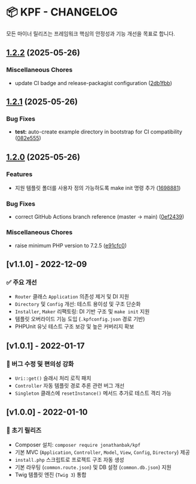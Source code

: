 # 📦 KPF - CHANGELOG

모든 마이너 릴리즈는 프레임워크 핵심의 안정성과 기능 개선을 목표로 합니다.

## [1.2.2](https://github.com/jonathanbak/kpf/compare/v1.2.1...v1.2.2) (2025-05-26)


### Miscellaneous Chores

* update CI badge and release-packagist configuration ([2db1fbb](https://github.com/jonathanbak/kpf/commit/2db1fbb81f1c4c651c21b8a6154b8670f0eca3e7))

## [1.2.1](https://github.com/jonathanbak/kpf/compare/v1.2.0...v1.2.1) (2025-05-26)


### Bug Fixes

* **test:** auto-create example directory in bootstrap for CI compatibility ([082e555](https://github.com/jonathanbak/kpf/commit/082e55588c16afcaeb991319fbfc030091473ac8))

## [1.2.0](https://github.com/jonathanbak/kpf/compare/v1.1.0...v1.2.0) (2025-05-26)


### Features

* 지원 템플릿 폴더를 사용자 정의 가능하도록 make init 명령 추가 ([1698881](https://github.com/jonathanbak/kpf/commit/169888113109fed5e75ddc8810b50808c0f5d48c))


### Bug Fixes

* correct GitHub Actions branch reference (master → main) ([0ef2439](https://github.com/jonathanbak/kpf/commit/0ef2439a40921d49878835facc3fff6f4e2c7ff3))


### Miscellaneous Chores

* raise minimum PHP version to 7.2.5 ([e91cfc0](https://github.com/jonathanbak/kpf/commit/e91cfc0bcab7d7b54319f9262246b1229c7d8a6d))

## [v1.1.0] - 2022-12-09
### ✅ 주요 개선
- `Router` 클래스 `Application` 의존성 제거 및 DI 지원
- `Directory` 및 `Config` 개선: 테스트 용이성 및 구조 단순화
- `Installer`, `Maker` 리팩토링: DI 기반 구조 및 `make init` 지원
- 템플릿 오버라이드 기능 도입 (`.kpfconfig.json` 경로 기반)
- PHPUnit 유닛 테스트 구조 보강 및 높은 커버리지 확보

## [v1.0.1] - 2022-01-17
### 🔧 버그 수정 및 편의성 강화
- `Uri::get()` 슬래시 처리 로직 패치
- `Controller` 자동 템플릿 경로 추론 관련 버그 개선
- `Singleton` 클래스에 `resetInstance()` 메서드 추가로 테스트 격리 가능

## [v1.0.0] - 2022-01-10
### 🚀 초기 릴리즈
- Composer 설치: `composer require jonathanbak/kpf`
- 기본 MVC (`Application`, `Controller`, `Model`, `View`, `Config`, `Directory`) 제공
- `install.php` 스크립트로 프로젝트 구조 자동 생성
- 기본 라우팅 (`common.route.json`) 및 DB 설정 (`common.db.json`) 지원
- Twig 템플릿 엔진 (`Twig 3`) 통합
